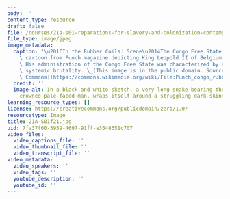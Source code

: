 ```yaml
---
body: ''
content_type: resource
draft: false
file: /courses/21a-s01-reparations-for-slavery-and-colonization-contemporary-movements-for-justice-fall-2021/21a-s01f21.jpg
file_type: image/jpeg
image_metadata:
  caption: "\u201CIn the Rubber Coils: Scene\u2014The Congo Free State.\u201D A 1906\
    \ cartoon from Punch magazine depicting King Leopold II of Belgium as a snake.\
    \ His administration of the Congo Free State was characterized by atrocities and\
    \ systemic brutality. \_(This image is in the public domain. Source: [Wikimedia\
    \ Commons](https://commons.wikimedia.org/wiki/File:Punch_congo_rubber_cartoon.jpg).)"
  credit: ''
  image-alt: In a black and white sketch, a very long snake bearing the head of a
    crowned pale-faced man, wraps itself around a struggling dark-skinned native.
learning_resource_types: []
license: https://creativecommons.org/publicdomain/zero/1.0/
resourcetype: Image
title: 21A-S01f21.jpg
uid: 7fa37f60-5959-4697-91ff-e3548351c707
video_files:
  video_captions_file: ''
  video_thumbnail_file: ''
  video_transcript_file: ''
video_metadata:
  video_speakers: ''
  video_tags: ''
  youtube_description: ''
  youtube_id: ''
---
```

